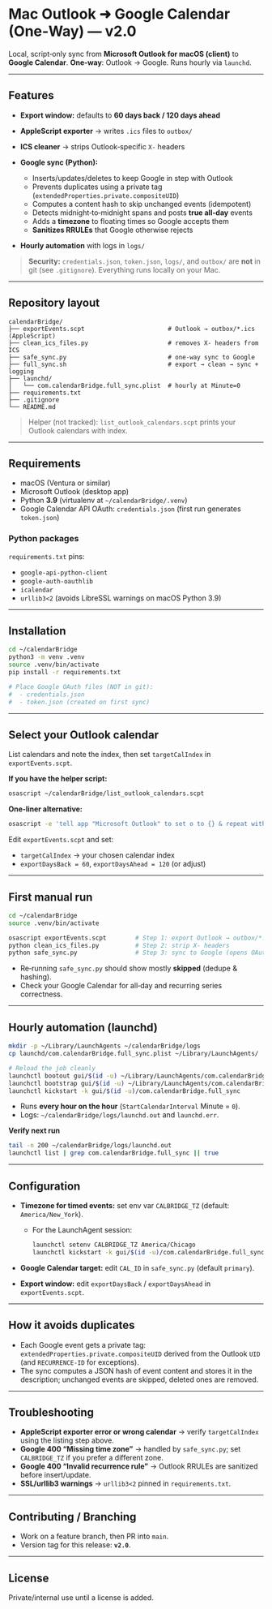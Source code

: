 # Mac Outlook ➜ Google Calendar (One‑Way) — v2.0

Local, script‑only sync from **Microsoft Outlook for macOS (client)** to **Google Calendar**.
**One‑way**: Outlook → Google. Runs hourly via `launchd`.

---

## Features

* **Export window:** defaults to **60 days back / 120 days ahead**
* **AppleScript exporter** → writes `.ics` files to `outbox/`
* **ICS cleaner** → strips Outlook‑specific `X-` headers
* **Google sync (Python):**

  * Inserts/updates/deletes to keep Google in step with Outlook
  * Prevents duplicates using a private tag (`extendedProperties.private.compositeUID`)
  * Computes a content hash to skip unchanged events (idempotent)
  * Detects midnight‑to‑midnight spans and posts **true all‑day** events
  * Adds a **timezone** to floating times so Google accepts them
  * **Sanitizes RRULEs** that Google otherwise rejects
* **Hourly automation** with logs in `logs/`

> **Security:** `credentials.json`, `token.json`, `logs/`, and `outbox/` are **not** in git (see `.gitignore`). Everything runs locally on your Mac.

---

## Repository layout

```
calendarBridge/
├── exportEvents.scpt                       # Outlook → outbox/*.ics (AppleScript)
├── clean_ics_files.py                      # removes X‑ headers from ICS
├── safe_sync.py                            # one‑way sync to Google
├── full_sync.sh                            # export → clean → sync + logging
├── launchd/
│   └── com.calendarBridge.full_sync.plist  # hourly at Minute=0
├── requirements.txt
├── .gitignore
└── README.md
```

> Helper (not tracked): `list_outlook_calendars.scpt` prints your Outlook calendars with index.

---

## Requirements

* macOS (Ventura or similar)
* Microsoft Outlook (desktop app)
* Python **3.9** (virtualenv at `~/calendarBridge/.venv`)
* Google Calendar API OAuth: `credentials.json` (first run generates `token.json`)

### Python packages

`requirements.txt` pins:

* `google-api-python-client`
* `google-auth-oauthlib`
* `icalendar`
* `urllib3<2` (avoids LibreSSL warnings on macOS Python 3.9)

---

## Installation

```bash
cd ~/calendarBridge
python3 -m venv .venv
source .venv/bin/activate
pip install -r requirements.txt

# Place Google OAuth files (NOT in git):
#  - credentials.json
#  - token.json (created on first sync)
```

---

## Select your Outlook calendar

List calendars and note the index, then set `targetCalIndex` in `exportEvents.scpt`.

**If you have the helper script:**

```bash
osascript ~/calendarBridge/list_outlook_calendars.scpt
```

**One‑liner alternative:**

```bash
osascript -e 'tell app "Microsoft Outlook" to set o to {} & repeat with i from 1 to (count of calendars) by 1 \n set end of o to (i as text) & " | " & (name of calendar i as text) \n end repeat \n return o as text'
```

Edit `exportEvents.scpt` and set:

* `targetCalIndex` → your chosen calendar index
* `exportDaysBack = 60`, `exportDaysAhead = 120` (or adjust)

---

## First manual run

```bash
cd ~/calendarBridge
source .venv/bin/activate

osascript exportEvents.scpt        # Step 1: export Outlook → outbox/*.ics
python clean_ics_files.py          # Step 2: strip X‑ headers
python safe_sync.py                # Step 3: sync to Google (opens OAuth on first run)
```

* Re‑running `safe_sync.py` should show mostly **skipped** (dedupe & hashing).
* Check your Google Calendar for all‑day and recurring series correctness.

---

## Hourly automation (launchd)

```bash
mkdir -p ~/Library/LaunchAgents ~/calendarBridge/logs
cp launchd/com.calendarBridge.full_sync.plist ~/Library/LaunchAgents/

# Reload the job cleanly
launchctl bootout gui/$(id -u) ~/Library/LaunchAgents/com.calendarBridge.full_sync.plist 2>/dev/null || true
launchctl bootstrap gui/$(id -u) ~/Library/LaunchAgents/com.calendarBridge.full_sync.plist
launchctl kickstart -k gui/$(id -u)/com.calendarBridge.full_sync
```

* Runs **every hour on the hour** (`StartCalendarInterval` Minute = `0`).
* Logs: `~/calendarBridge/logs/launchd.out` and `launchd.err`.

**Verify next run**

```bash
tail -n 200 ~/calendarBridge/logs/launchd.out
launchctl list | grep com.calendarBridge.full_sync || true
```

---

## Configuration

* **Timezone for timed events:** set env var `CALBRIDGE_TZ` (default: `America/New_York`).

  * For the LaunchAgent session:

    ```bash
    launchctl setenv CALBRIDGE_TZ America/Chicago
    launchctl kickstart -k gui/$(id -u)/com.calendarBridge.full_sync
    ```
* **Google Calendar target:** edit `CAL_ID` in `safe_sync.py` (default `primary`).
* **Export window:** edit `exportDaysBack` / `exportDaysAhead` in `exportEvents.scpt`.

---

## How it avoids duplicates

* Each Google event gets a private tag: `extendedProperties.private.compositeUID` derived from the Outlook `UID` (and `RECURRENCE-ID` for exceptions).
* The sync computes a JSON hash of event content and stores it in the description; unchanged events are skipped, deleted ones are removed.

---

## Troubleshooting

* **AppleScript exporter error or wrong calendar** → verify `targetCalIndex` using the listing step above.
* **Google 400 “Missing time zone”** → handled by `safe_sync.py`; set `CALBRIDGE_TZ` if you prefer a different zone.
* **Google 400 “Invalid recurrence rule”** → Outlook RRULEs are sanitized before insert/update.
* **SSL/urllib3 warnings** → `urllib3<2` pinned in `requirements.txt`.

---

## Contributing / Branching

* Work on a feature branch, then PR into `main`.
* Version tag for this release: **`v2.0`**.

---

## License

Private/internal use until a license is added.
